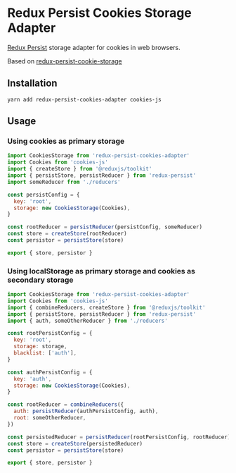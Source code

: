 # Redux Persist Cookies Storage Adapter

[Redux Persist](https://github.com/rt2zz/redux-persist) storage adapter for cookies in web browsers.

Based on [redux-persist-cookie-storage](https://github.com/abersager/redux-persist-cookie-storage)

## Installation

`yarn add redux-persist-cookies-adapter cookies-js`

## Usage

### Using cookies as primary storage

```js
import CookiesStorage from 'redux-persist-cookies-adapter'
import Cookies from 'cookies-js'
import { createStore } from '@reduxjs/toolkit'
import { persistStore, persistReducer } from 'redux-persist'
import someReducer from './reducers'

const persistConfig = {
  key: 'root',
  storage: new CookiesStorage(Cookies),
}

const rootReducer = persistReducer(persistConfig, someReducer)
const store = createStore(rootReducer)
const persistor = persistStore(store)

export { store, persistor }
```

### Using localStorage as primary storage and cookies as secondary storage

```js
import CookiesStorage from 'redux-persist-cookies-adapter'
import Cookies from 'cookies-js'
import { combineReducers, createStore } from '@reduxjs/toolkit'
import { persistStore, persistReducer } from 'redux-persist'
import { auth, someOtherReducer } from './reducers'

const rootPersistConfig = {
  key: 'root',
  storage: storage,
  blacklist: ['auth'],
}

const authPersistConfig = {
  key: 'auth',
  storage: new CookiesStorage(Cookies),
}

const rootReducer = combineReducers({
  auth: persistReducer(authPersistConfig, auth),
  root: someOtherReducer,
})

const persistedReducer = persistReducer(rootPersistConfig, rootReducer)
const store = createStore(persistedReducer)
const persistor = persistStore(store)

export { store, persistor }
```
